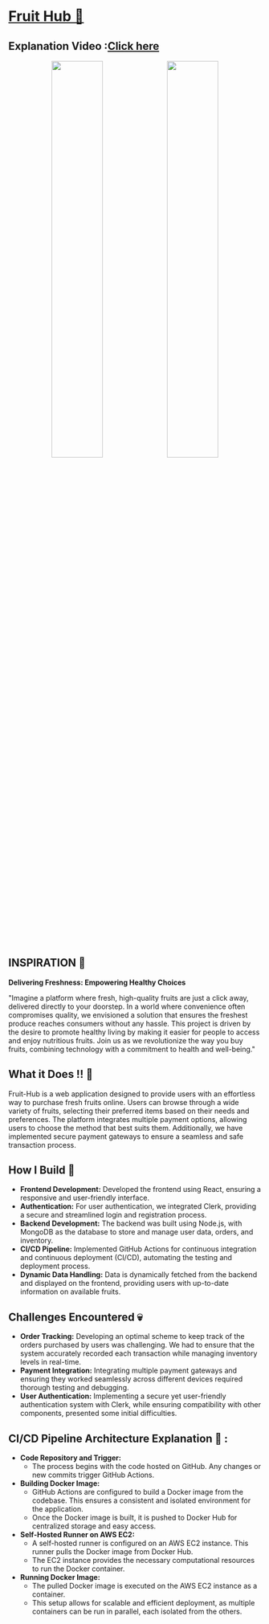 # [Fruit Hub 🍉](https://freshfruithub.vercel.app/)

## **Explanation Video :[Click here](https://drive.google.com/file/d/1V8OQogTAfyzlPNTDTb1UXS8hb5id5NSQ/view?usp=drivesdk)**

<p align="center">
  <img src="https://github.com/user-attachments/assets/07654c36-be7d-4e39-a431-0b9836dc8941" width="45%"/>
  <img src="https://github.com/user-attachments/assets/37c70a10-e8d6-45d9-9ddc-c467883026d9" width="45%"/>
</p>

## INSPIRATION 🌟

**Delivering Freshness: Empowering Healthy Choices**

"Imagine a platform where fresh, high-quality fruits are just a click away, delivered directly to your doorstep. In a world where convenience often compromises quality, we envisioned a solution that ensures the freshest produce reaches consumers without any hassle. This project is driven by the desire to promote healthy living by making it easier for people to access and enjoy nutritious fruits. Join us as we revolutionize the way you buy fruits, combining technology with a commitment to health and well-being."

## What it Does !! 👷

Fruit-Hub is a web application designed to provide users with an effortless way to purchase fresh fruits online. Users can browse through a wide variety of fruits, selecting their preferred items based on their needs and preferences. The platform integrates multiple payment options, allowing users to choose the method that best suits them. Additionally, we have implemented secure payment gateways to ensure a seamless and safe transaction process.

## How I Build 🔧

- **Frontend Development:** Developed the frontend using React, ensuring a responsive and user-friendly interface.
- **Authentication:** For user authentication, we integrated Clerk, providing a secure and streamlined login and registration process.
- **Backend Development:** The backend was built using Node.js, with MongoDB as the database to store and manage user data, orders, and inventory.
- **CI/CD Pipeline:** Implemented GitHub Actions for continuous integration and continuous deployment (CI/CD), automating the testing and deployment process.
- **Dynamic Data Handling:** Data is dynamically fetched from the backend and displayed on the frontend, providing users with up-to-date information on available fruits.

## Challenges Encountered 💀

- **Order Tracking:** Developing an optimal scheme to keep track of the orders purchased by users was challenging. We had to ensure that the system accurately recorded each transaction while managing inventory levels in real-time.
- **Payment Integration:** Integrating multiple payment gateways and ensuring they worked seamlessly across different devices required thorough testing and debugging.
- **User Authentication:** Implementing a secure yet user-friendly authentication system with Clerk, while ensuring compatibility with other components, presented some initial difficulties.

## CI/CD Pipeline Architecture Explanation 🔗 : 

- **Code Repository and Trigger:**
  - The process begins with the code hosted on GitHub. Any changes or new commits trigger GitHub Actions.
- **Building Docker Image:**
  - GitHub Actions are configured to build a Docker image from the codebase. This ensures a consistent and isolated environment for the application.
  - Once the Docker image is built, it is pushed to Docker Hub for centralized storage and easy access.
- **Self-Hosted Runner on AWS EC2:**
  - A self-hosted runner is configured on an AWS EC2 instance. This runner pulls the Docker image from Docker Hub.
  - The EC2 instance provides the necessary computational resources to run the Docker container.
- **Running Docker Image:**
  - The pulled Docker image is executed on the AWS EC2 instance as a container.
  - This setup allows for scalable and efficient deployment, as multiple containers can be run in parallel, each isolated from the others.
